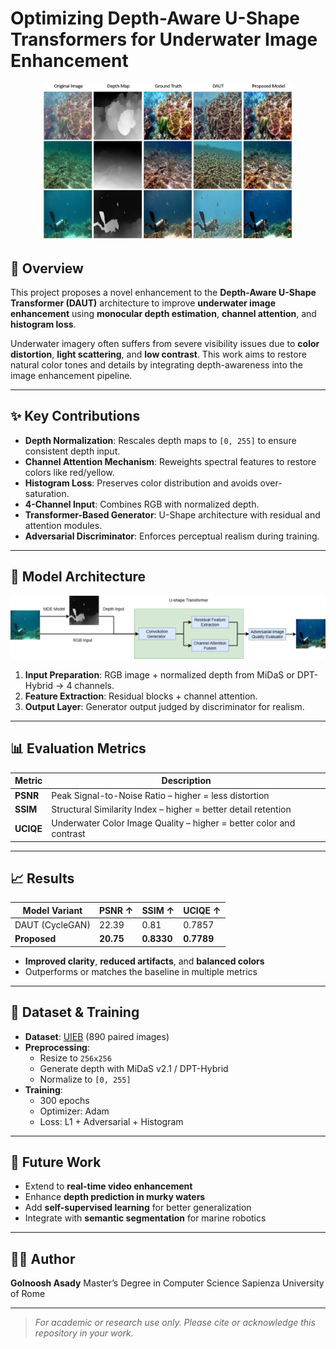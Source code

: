 
# Optimizing Depth-Aware U-Shape Transformers for Underwater Image Enhancement

<p align="center">
  <img src="./assets/result.png" alt="Qualitative Results" width="400"/>
</p>

## 📌 Overview

This project proposes a novel enhancement to the **Depth-Aware U-Shape Transformer (DAUT)** architecture to improve **underwater image enhancement** using **monocular depth estimation**, **channel attention**, and **histogram loss**.

Underwater imagery often suffers from severe visibility issues due to **color distortion**, **light scattering**, and **low contrast**. This work aims to restore natural color tones and details by integrating depth-awareness into the image enhancement pipeline.

---

## ✨ Key Contributions

- **Depth Normalization**: Rescales depth maps to `[0, 255]` to ensure consistent depth input.
- **Channel Attention Mechanism**: Reweights spectral features to restore colors like red/yellow.
- **Histogram Loss**: Preserves color distribution and avoids over-saturation.
- **4-Channel Input**: Combines RGB with normalized depth.
- **Transformer-Based Generator**: U-Shape architecture with residual and attention modules.
- **Adversarial Discriminator**: Enforces perceptual realism during training.

---

## 🧠 Model Architecture

<p align="center">
  <img src="./assets/model_architecture.png" alt="Model Architecture" width="600"/>
</p>

1. **Input Preparation**: RGB image + normalized depth from MiDaS or DPT-Hybrid → 4 channels.
2. **Feature Extraction**: Residual blocks + channel attention.
3. **Output Layer**: Generator output judged by discriminator for realism.

---

## 📊 Evaluation Metrics

| Metric | Description |
|--------|-------------|
| **PSNR** | Peak Signal-to-Noise Ratio – higher = less distortion |
| **SSIM** | Structural Similarity Index – higher = better detail retention |
| **UCIQE** | Underwater Color Image Quality – higher = better color and contrast |

---

## 📈 Results

| Model Variant | PSNR ↑ | SSIM ↑ | UCIQE ↑ |
|---------------|--------|--------|---------|
| DAUT (CycleGAN) | 22.39 | 0.81  | 0.7857  |
| **Proposed**    | **20.75** | **0.8330** | **0.7789** |

- **Improved clarity**, **reduced artifacts**, and **balanced colors**
- Outperforms or matches the baseline in multiple metrics

---

## 🧪 Dataset & Training

- **Dataset**: [UIEB]([https://www.kaggle.com/datasets/larjeck/uieb-dataset-reference]) (890 paired images)
- **Preprocessing**:
  - Resize to `256x256`
  - Generate depth with MiDaS v2.1 / DPT-Hybrid
  - Normalize to `[0, 255]`
- **Training**:
  - 300 epochs
  - Optimizer: Adam
  - Loss: L1 + Adversarial + Histogram

---

## 🔬 Future Work

- Extend to **real-time video enhancement**
- Enhance **depth prediction in murky waters**
- Add **self-supervised learning** for better generalization
- Integrate with **semantic segmentation** for marine robotics

---

## 🙋‍♀️ Author

**Golnoosh Asady**
Master’s Degree in Computer Science
Sapienza University of Rome

---

> *For academic or research use only. Please cite or acknowledge this repository in your work.*

```
